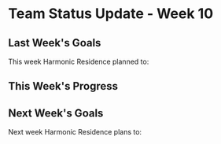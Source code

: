 # Team Status Update - Week 10 #

## Last Week's Goals ##

This week Harmonic Residence planned to:


## This Week's Progress ##


## Next Week's Goals ##

Next week Harmonic Residence plans to:
